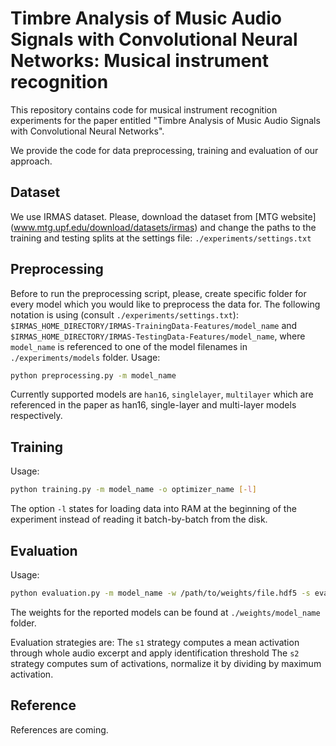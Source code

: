 # Timbre Analysis of Music Audio Signals with Convolutional Neural Networks: Musical instrument recognition

This repository contains code for musical instrument recognition experiments for the paper 
entitled "Timbre Analysis of Music Audio Signals with Convolutional Neural Networks".

We provide the code for data preprocessing, training and evaluation of our approach. 

## Dataset

We use IRMAS dataset. Please, download the dataset from [MTG website] (www.mtg.upf.edu/download/datasets/irmas) and change the paths to the training and testing splits at the settings file: `./experiments/settings.txt`

## Preprocessing

Before to run the preprocessing script, please, create specific folder for every model which you would like to preprocess the data for. 
The following notation is using (consult `./experiments/settings.txt`): `$IRMAS_HOME_DIRECTORY/IRMAS-TrainingData-Features/model_name` and `$IRMAS_HOME_DIRECTORY/IRMAS-TestingData-Features/model_name`, where `model_name` is referenced to one of the model filenames in `./experiments/models` folder.
Usage:

```bash
python preprocessing.py -m model_name
```

Currently supported models are `han16`, `singlelayer`, `multilayer` which are referenced in the paper as han16,
single-layer and multi-layer models respectively. 

## Training

Usage:

```bash
python training.py -m model_name -o optimizer_name [-l]
```

The option `-l` states for loading data into RAM at the beginning of the experiment instead of reading it batch-by-batch from the disk.

## Evaluation
 
Usage:
 
```bash
python evaluation.py -m model_name -w /path/to/weights/file.hdf5 -s evaluation_strategy
```

The weights for the reported models can be found at `./weights/model_name` folder.

Evaluation strategies are:
The `s1` strategy computes a mean activation through whole audio excerpt and apply identification threshold
The `s2` strategy computes sum of activations, normalize it by dividing by maximum activation.

## Reference

References are coming.